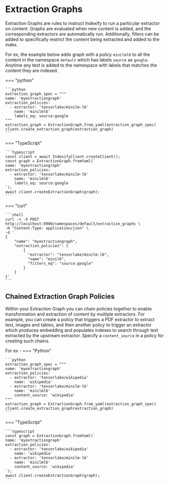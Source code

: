 # Extraction Graphs 
Extraction Graphs are rules to instruct Indexify to run a particular extractor on content. Graphs are evaluated when new content is added, and the corresponding extractors are automatically run.
Additionally, filters can be added to specifically restrict the content being extracted and added to the index.

For ex, the example below adds graph with a policy `minilml6` to all the content in the namespace `default` which has labels `source` as `google`. Anytime any text is added to the namespace with labels that matches the content they are indexed.

=== "python"

    ```python
    extraction_graph_spec = """
    name: 'myextractiongraph'
    extraction_policies:
      - extractor: 'tensorlake/minilm-l6'
        name: 'minilml6'
        labels_eq: source:google
    """
    extraction_graph = ExtractionGraph.from_yaml(extraction_graph_spec)
    client.create_extraction_graph(extraction_graph)  
    ```
=== "TypeScript"

    ```typescript
    const client = await IndexifyClient.createClient();
    const graph = ExtractionGraph.fromYaml(`
    name: 'myextractiongraph'
    extraction_policies:
      - extractor: 'tensorlake/minilm-l6'
        name: 'minilml6'
        labels_eq: source:google
    `);
    await client.createExtractionGraph(graph);
    ```
=== "curl"

    ```shell
    curl -v -X POST http://localhost:8900/namespaces/default/extraction_graphs \
    -H "Content-Type: application/json" \
    -d '
    {
        "name": "myextractiongraph",
        "extraction_policies": [
            {
              "extractor": "tensorlake/minilm-l6",
              "name": "minil6",
              "filters_eq": "source:google"
            }
        ]
    }'
    ```

## Chained Extraction Graph Policies
Within your Extraction Graph you can chain policies together to enable transformation and extraction of content by multiple extractors. 
For example, you can create a policy that triggers a PDF extractor to extract text, images and tables, and then another policy to trigger an extractor which produces embedding and populates indexes to search through text extracted by the upstream extractor.
Specify a `content_source` in a policy for creating such chains.

For ex -
=== "Python"

    ```python
    extraction_graph_spec = """
    name: 'myextractiongraph'
    extraction_policies:
      - extractor: 'tensorlake/wikipedia'
        name: 'wikipedia'
      - extractor: 'tensorlake/minilm-l6'
        name: 'minilml6'
        content_source: 'wikipedia'
    """
    extraction_graph = ExtractionGraph.from_yaml(extraction_graph_spec)
    client.create_extraction_graph(extraction_graph)  
    ```
=== "TypeScript"

    ```typescript
    const graph = ExtractionGraph.fromYaml(`
    name: 'myextractiongraph'
    extraction_policies:
      - extractor: 'tensorlake/wikipedia'
        name: 'wikipedia'
      - extractor: 'tensorlake/minilm-l6'
        name: 'minilml6'
        content_source: 'wikipedia'
    `);
    await client.createExtractionGraph(graph);
    ```